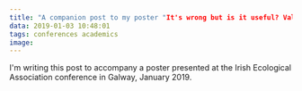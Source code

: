 ```yaml
---
title: "A companion post to my poster "It's wrong but is it useful? Validating theoretical models of fish collective behaviour.""
data: 2019-01-03 10:48:01
tags: conferences academics
image:
---
```


I'm writing this post to accompany a poster presented at the Irish Ecological Association conference in Galway, January 2019.
